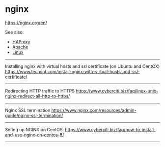 # nginx

https://nginx.org/en/

See also:
 - [HAProxy](HAProxy.md)
 - [Apache](Apache.md)
 - [Linux](Linux.md)

---

Installing nginx with virtual hosts and ssl certificate (on Ubuntu and CentOX)
https://www.tecmint.com/install-nginx-with-virtual-hosts-and-ssl-certificate/

---

Redirecting HTTP traffic to HTTPS
https://www.cyberciti.biz/faq/linux-unix-nginx-redirect-all-http-to-https/
 
---

Nginx SSL termination
https://www.nginx.com/resources/admin-guide/nginx-ssl-termination/

---

Seting up NGINX on CentOS:
https://www.cyberciti.biz/faq/how-to-install-and-use-nginx-on-centos-8/

---
